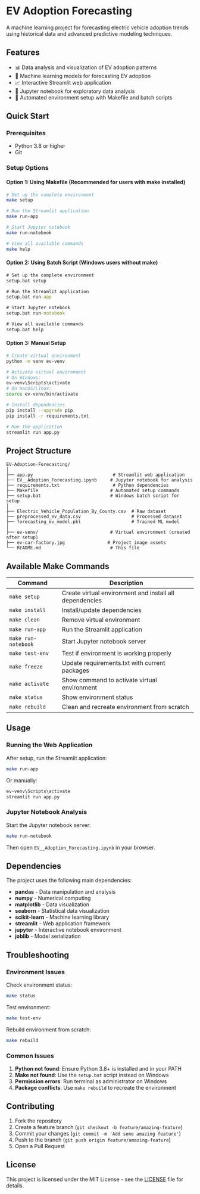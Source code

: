 # EV Adoption Forecasting

A machine learning project for forecasting electric vehicle adoption trends using historical data and advanced predictive modeling techniques.

## Features

- 📊 Data analysis and visualization of EV adoption patterns
- 🤖 Machine learning models for forecasting EV adoption
- 📈 Interactive Streamlit web application
- 📓 Jupyter notebook for exploratory data analysis
- 🔧 Automated environment setup with Makefile and batch scripts

## Quick Start

### Prerequisites

- Python 3.8 or higher
- Git

### Setup Options

#### Option 1: Using Makefile (Recommended for users with make installed)

```bash
# Set up the complete environment
make setup

# Run the Streamlit application
make run-app

# Start Jupyter notebook
make run-notebook

# View all available commands
make help
```

#### Option 2: Using Batch Script (Windows users without make)

```cmd
# Set up the complete environment
setup.bat setup

# Run the Streamlit application
setup.bat run-app

# Start Jupyter notebook
setup.bat run-notebook

# View all available commands
setup.bat help
```

#### Option 3: Manual Setup

```bash
# Create virtual environment
python -m venv ev-venv

# Activate virtual environment
# On Windows:
ev-venv\Scripts\activate
# On macOS/Linux:
source ev-venv/bin/activate

# Install dependencies
pip install --upgrade pip
pip install -r requirements.txt

# Run the application
streamlit run app.py
```

## Project Structure

```
EV-Adoption-Forecasting/
│
├── app.py                              # Streamlit web application
├── EV__Adoption_Forecasting.ipynb     # Jupyter notebook for analysis
├── requirements.txt                    # Python dependencies
├── Makefile                           # Automated setup commands
├── setup.bat                          # Windows batch script for setup
│
├── Electric_Vehicle_Population_By_County.csv  # Raw dataset
├── preprocessed_ev_data.csv                   # Processed dataset
├── forecasting_ev_model.pkl                   # Trained ML model
│
├── ev-venv/                           # Virtual environment (created after setup)
├── ev-car-factory.jpg                # Project image assets
└── README.md                          # This file
```

## Available Make Commands

| Command             | Description                                             |
| ------------------- | ------------------------------------------------------- |
| `make setup`        | Create virtual environment and install all dependencies |
| `make install`      | Install/update dependencies                             |
| `make clean`        | Remove virtual environment                              |
| `make run-app`      | Run the Streamlit application                           |
| `make run-notebook` | Start Jupyter notebook server                           |
| `make test-env`     | Test if environment is working properly                 |
| `make freeze`       | Update requirements.txt with current packages           |
| `make activate`     | Show command to activate virtual environment            |
| `make status`       | Show environment status                                 |
| `make rebuild`      | Clean and recreate environment from scratch             |

## Usage

### Running the Web Application

After setup, run the Streamlit application:

```bash
make run-app
```

Or manually:

```bash
ev-venv\Scripts\activate
streamlit run app.py
```

### Jupyter Notebook Analysis

Start the Jupyter notebook server:

```bash
make run-notebook
```

Then open `EV__Adoption_Forecasting.ipynb` in your browser.

## Dependencies

The project uses the following main dependencies:

- **pandas** - Data manipulation and analysis
- **numpy** - Numerical computing
- **matplotlib** - Data visualization
- **seaborn** - Statistical data visualization
- **scikit-learn** - Machine learning library
- **streamlit** - Web application framework
- **jupyter** - Interactive notebook environment
- **joblib** - Model serialization

## Troubleshooting

### Environment Issues

Check environment status:

```bash
make status
```

Test environment:

```bash
make test-env
```

Rebuild environment from scratch:

```bash
make rebuild
```

### Common Issues

1. **Python not found**: Ensure Python 3.8+ is installed and in your PATH
2. **Make not found**: Use the `setup.bat` script instead on Windows
3. **Permission errors**: Run terminal as administrator on Windows
4. **Package conflicts**: Use `make rebuild` to recreate the environment

## Contributing

1. Fork the repository
2. Create a feature branch (`git checkout -b feature/amazing-feature`)
3. Commit your changes (`git commit -m 'Add some amazing feature'`)
4. Push to the branch (`git push origin feature/amazing-feature`)
5. Open a Pull Request

## License

This project is licensed under the MIT License - see the [LICENSE](LICENSE) file for details.
